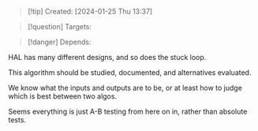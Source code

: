 
>[!tip] Created: [2024-01-25 Thu 13:37]

>[!question] Targets: 

>[!danger] Depends: 

HAL has many different designs, and so does the stuck loop.

This algorithm should be studied, documented, and alternatives evaluated.

We know what the inputs and outputs are to be, or at least how to judge which is best between two algos.

Seems everything is just A-B testing from here on in, rather than absolute tests.